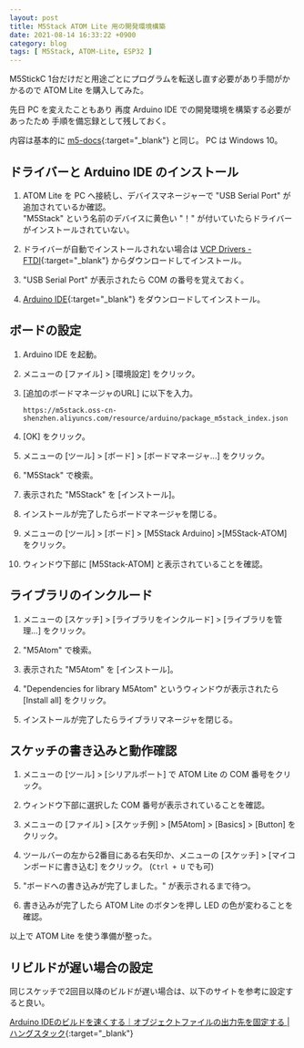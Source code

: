 ```yaml
---
layout: post
title: M5Stack ATOM Lite 用の開発環境構築
date: 2021-08-14 16:33:22 +0900
category: blog
tags: [ M5Stack, ATOM-Lite, ESP32 ]
---
```


M5StickC 1台だけだと用途ごとにプログラムを転送し直す必要があり手間がかかるので
ATOM Lite を購入してみた。

先日 PC を変えたこともあり
再度 Arduino IDE での開発環境を構築する必要があったため
手順を備忘録として残しておく。

内容は基本的に
[m5-docs](https://docs.m5stack.com/en/arduino/arduino_development){:target="_blank"}
と同じ。
PC は Windows 10。

## ドライバーと Arduino IDE のインストール

1. ATOM Lite を PC へ接続し、デバイスマネージャーで "USB Serial Port" が追加されているか確認。  
"M5Stack" という名前のデバイスに黄色い "！" が付いていたらドライバーがインストールされていない。

1. ドライバーが自動でインストールされない場合は
[VCP Drivers - FTDI](https://ftdichip.com/drivers/vcp-drivers/){:target="_blank"}
からダウンロードしてインストール。

1. "USB Serial Port" が表示されたら COM の番号を覚えておく。

1. [Arduino IDE](https://www.arduino.cc/en/software){:target="_blank"} をダウンロードしてインストール。

## ボードの設定

1. Arduino IDE を起動。

1. メニューの [ファイル] > [環境設定] をクリック。

1. [追加のボードマネージャのURL] に以下を入力。

       https://m5stack.oss-cn-shenzhen.aliyuncs.com/resource/arduino/package_m5stack_index.json

1. [OK] をクリック。

1. メニューの [ツール] > [ボード] > [ボードマネージャ...] をクリック。

1. "M5Stack" で検索。

1. 表示された "M5Stack" を [インストール]。

1. インストールが完了したらボードマネージャを閉じる。

1. メニューの [ツール] > [ボード] > [M5Stack Arduino] >[M5Stack-ATOM] をクリック。

1. ウィンドウ下部に [M5Stack-ATOM] と表示されていることを確認。

## ライブラリのインクルード

1. メニューの [スケッチ] > [ライブラリをインクルード] > [ライブラリを管理...] をクリック。

1. "M5Atom" で検索。

1. 表示された "M5Atom" を [インストール]。

1. "Dependencies for library M5Atom" というウィンドウが表示されたら [Install all] をクリック。

1. インストールが完了したらライブラリマネージャを閉じる。

## スケッチの書き込みと動作確認

1. メニューの [ツール] > [シリアルポート] で ATOM Lite の COM 番号をクリック。

1. ウィンドウ下部に選択した COM 番号が表示されていることを確認。

1. メニューの [ファイル] >  [スケッチ例] > [M5Atom] > [Basics] > [Button] をクリック。

1. ツールバーの左から2番目にある右矢印か、メニューの [スケッチ] >  [マイコンボードに書き込む] をクリック。 (`Ctrl + U` でも可)

1. "ボードへの書き込みが完了しました。" が表示されるまで待つ。

1. 書き込みが完了したら ATOM Lite のボタンを押し LED の色が変わることを確認。

以上で ATOM Lite を使う準備が整った。

## リビルドが遅い場合の設定

同じスケッチで2回目以降のビルドが遅い場合は、以下のサイトを参考に設定すると良い。

[Arduino IDEのビルドを速くする｜オブジェクトファイルの出力先を固定する \| ハングスタック](https://hangstuck.com/arduino-buildpath-fix/){:target="_blank"}
